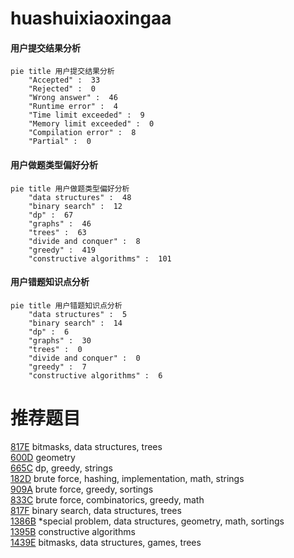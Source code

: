 # huashuixiaoxingaa

<!-- tabs:start -->



#### **用户提交结果分析**

```mermaid
pie title 用户提交结果分析
    "Accepted" :  33
    "Rejected" :  0
    "Wrong answer" :  46
    "Runtime error" :  4
    "Time limit exceeded" :  9
    "Memory limit exceeded" :  0
    "Compilation error" :  8
    "Partial" :  0
```

#### **用户做题类型偏好分析**

```mermaid
pie title 用户做题类型偏好分析
    "data structures" :  48
    "binary search" :  12
    "dp" :  67
    "graphs" :  46
    "trees" :  63
    "divide and conquer" :  8
    "greedy" :  419
    "constructive algorithms" :  101
```
#### **用户错题知识点分析**

```mermaid
pie title 用户错题知识点分析
    "data structures" :  5
    "binary search" :  14
    "dp" :  6
    "graphs" :  30
    "trees" :  0
    "divide and conquer" :  0
    "greedy" :  7
    "constructive algorithms" :  6
```



<!-- tabs:end -->
# 推荐题目
[817E](https://codeforces.com/contest/817/problem/E)		bitmasks,
                        data structures,
                        trees		  
[600D](https://codeforces.com/contest/600/problem/D)		geometry		  
[665C](https://codeforces.com/contest/665/problem/C)		dp,
                        greedy,
                        strings		  
[182D](https://codeforces.com/contest/182/problem/D)		brute force,
                        hashing,
                        implementation,
                        math,
                        strings		  
[909A](https://codeforces.com/contest/909/problem/A)		brute force,
                        greedy,
                        sortings		  
[833C](https://codeforces.com/contest/833/problem/C)		brute force,
                        combinatorics,
                        greedy,
                        math		  
[817F](https://codeforces.com/contest/817/problem/F)		binary search,
                        data structures,
                        trees		  
[1386B](https://codeforces.com/contest/1386/problem/B)		*special problem,
                        data structures,
                        geometry,
                        math,
                        sortings		  
[1395B](https://codeforces.com/contest/1395/problem/B)		constructive algorithms		  
[1439E](https://codeforces.com/contest/1439/problem/E)		bitmasks,
                        data structures,
                        games,
                        trees		  
